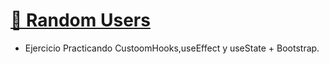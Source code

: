 # [👤 Random Users](https://davidfrontenddev.github.io/RandomUsers/)

- Ejercicio Practicando CustoomHooks,useEffect y useState + Bootstrap.
